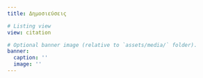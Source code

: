 ```yaml
---
title: Δημοσιεύσεις

# Listing view
view: citation

# Optional banner image (relative to `assets/media/` folder).
banner:
  caption: ''
  image: ''
---
```

